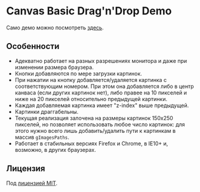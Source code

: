 # Canvas Basic Drag'n'Drop Demo

Само демо можно посмотреть [здесь](http://zeird.github.io/canvas-basic-drag-n-drop).

## Особенности
* Адекватно работает на разных разрешениях монитора и даже при изменении размера браузера.
* Кнопки добавляются по мере загрузки картинок.
* При нажатии на кнопку добавляется/удаляется картинка с соответствующим номером. При этом она добавляется либо в центр канваса (если других картинок нет), либо правее на 10 пикселей и ниже на 20 пикселей относительно предыдущей картинки.
* Каждая добавляемая картинка имеет "z-index" выше предыдущей.
* Картинки драггабельны.
* Текущая реализация залочена на размеры картинок 150х250 пикселей, но позволяет использовать любое число картинок: для этого нужно всего лишь добавить/удалить пути к картинкам в массив `gImagesPaths`.
* Работает в стабильных версиях Firefox и Chrome, в IE10+ и, возможно, в других браузерах.

## Лицензия
Под [лицензией MIT](LICENSE).
